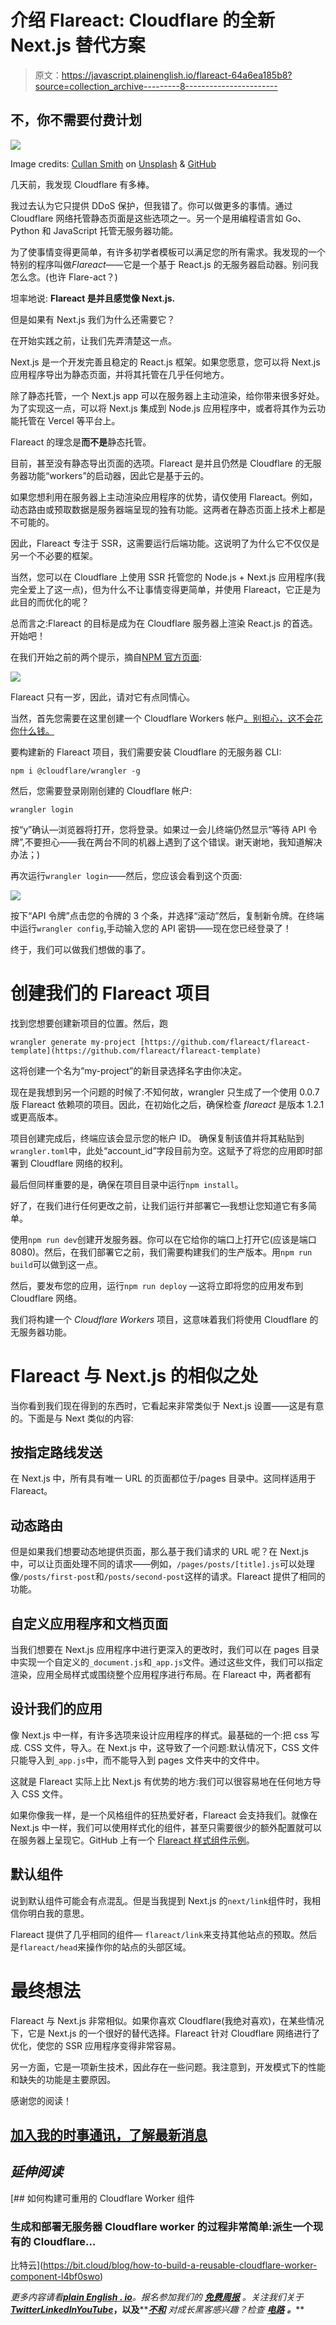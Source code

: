 # 介绍 Flareact: Cloudflare 的全新 Next.js 替代方案

> 原文：<https://javascript.plainenglish.io/flareact-64a6ea185b8?source=collection_archive---------8----------------------->

## 不，你不需要付费计划

![](img/46626736a1644929127ce77491cba0ac.png)

Image credits: [Cullan Smith](https://unsplash.com/@cullansmith?utm_source=medium&utm_medium=referral) on [Unsplash](https://unsplash.com?utm_source=medium&utm_medium=referral) & [GitHub](https://github.com/flareact/flareact)

几天前，我发现 Cloudflare 有多棒。

我过去认为它只提供 DDoS 保护，但我错了。你可以做更多的事情。通过 Cloudflare 网络托管静态页面是这些选项之一。另一个是用编程语言如 Go、Python 和 JavaScript 托管无服务器功能。

为了使事情变得更简单，有许多初学者模板可以满足您的所有需求。我发现的一个特别的程序叫做*Flareact*——它是一个基于 React.js 的无服务器启动器。别问我怎么念。(也许 Flare-act？)

坦率地说: **Flareact 是并且感觉像 Next.js.**

但是如果有 Next.js 我们为什么还需要它？

在开始实践之前，让我们先弄清楚这一点。

Next.js 是一个开发完善且稳定的 React.js 框架。如果您愿意，您可以将 Next.js 应用程序导出为静态页面，并将其托管在几乎任何地方。

除了静态托管，一个 Next.js app 可以在服务器上主动渲染，给你带来很多好处。为了实现这一点，可以将 Next.js 集成到 Node.js 应用程序中，或者将其作为云功能托管在 Vercel 等平台上。

Flareact 的理念是**而不是**静态托管。

目前，甚至没有静态导出页面的选项。Flareact 是并且仍然是 Cloudflare 的无服务器功能“workers”的启动器，因此它是基于云的。

如果您想利用在服务器上主动渲染应用程序的优势，请仅使用 Flareact。例如，动态路由或预取数据是服务器端呈现的独有功能。这两者在静态页面上技术上都是不可能的。

因此，Flareact 专注于 SSR，这需要运行后端功能。这说明了为什么它不仅仅是另一个不必要的框架。

当然，您可以在 Cloudflare 上使用 SSR 托管您的 Node.js + Next.js 应用程序(我完全爱上了这一点)，但为什么不让事情变得更简单，并使用 Flareact，它正是为此目的而优化的呢？

总而言之:Flareact 的目标是成为在 Cloudflare 服务器上渲染 React.js 的首选。开始吧！

在我们开始之前的两个提示，摘自[NPM 官方页面](https://www.npmjs.com/package/flareact):

![](img/de9caba0a5107aef6337979d82ccb612.png)

Flareact 只有一岁，因此，请对它有点同情心。

当然，首先您需要在这里创建一个 Cloudflare Workers 帐户[。别担心，这不会花你什么钱。](https://workers.cloudflare.com/)

要构建新的 Flareact 项目，我们需要安装 Cloudflare 的无服务器 CLI:

```
npm i @cloudflare/wrangler -g
```

然后，您需要登录刚刚创建的 Cloudflare 帐户:

```
wrangler login 
```

按“y”确认—浏览器将打开，您将登录。如果过一会儿终端仍然显示“等待 API 令牌”,不要担心——我在两台不同的机器上遇到了这个错误。谢天谢地，我知道解决办法；)

再次运行`wrangler login`——然后，您应该会看到这个页面:

![](img/1b76cca23a380abe6f6a0af2113e7a7e.png)

按下“API 令牌”点击您的令牌的 3 个条，并选择“滚动”然后，复制新令牌。在终端中运行`wrangler config`,手动输入您的 API 密钥——现在您已经登录了！

终于，我们可以做我们想做的事了。

# 创建我们的 Flareact 项目

找到您想要创建新项目的位置。然后，跑

```
wrangler generate my-project [https://github.com/flareact/flareact-template](https://github.com/flareact/flareact-template)
```

这将创建一个名为“my-project”的新目录选择名字由你决定。

现在是我想到另一个问题的时候了:不知何故，wrangler 只生成了一个使用 0.0.7 版 Flareact 依赖项的项目。因此，在初始化之后，确保检查 *flareact* 是版本 1.2.1 或更高版本。

项目创建完成后，终端应该会显示您的帐户 ID。
确保复制该值并将其粘贴到`wrangler.toml`中，此处“account_id”字段目前为空。这赋予了将您的应用即时部署到 Cloudflare 网络的权利。

最后但同样重要的是，确保在项目目录中运行`npm install`。

好了，在我们进行任何更改之前，让我们运行并部署它—我想让您知道它有多简单。

使用`npm run dev`创建开发服务器。你可以在它给你的端口上打开它(应该是端口 8080)。然后，在我们部署它之前，我们需要构建我们的生产版本。用`npm run build`可以做到这一点。

然后，要发布您的应用，运行`npm run deploy` —这将立即将您的应用发布到 Cloudflare 网络。

我们将构建一个 *Cloudflare Workers* 项目，这意味着我们将使用 Cloudflare 的无服务器功能。

# Flareact 与 Next.js 的相似之处

当你看到我们现在得到的东西时，它看起来非常类似于 Next.js 设置——这是有意的。下面是与 Next 类似的内容:

## 按指定路线发送

在 Next.js 中，所有具有唯一 URL 的页面都位于/pages 目录中。这同样适用于 Flareact。

## 动态路由

但是如果我们想要动态地提供页面，那么基于我们请求的 URL 呢？在 Next.js 中，可以让页面处理不同的请求——例如，`/pages/posts/[title].js`可以处理像`/posts/first-post`和`/posts/second-post`这样的请求。Flareact 提供了相同的功能。

## 自定义应用程序和文档页面

当我们想要在 Next.js 应用程序中进行更深入的更改时，我们可以在 pages 目录中实现一个自定义的`_document.js`和`_app.js`文件。通过这些文件，我们可以指定渲染，应用全局样式或围绕整个应用程序进行布局。在 Flareact 中，两者都有

## 设计我们的应用

像 Next.js 中一样，有许多选项来设计应用程序的样式。最基础的一个:把 css 写成. CSS 文件，导入。在 Next.js 中，这导致了一个问题:默认情况下，CSS 文件只能导入到`_app.js`中，而不能导入到 pages 文件夹中的文件中。

这就是 Flareact 实际上比 Next.js 有优势的地方:我们可以很容易地在任何地方导入 CSS 文件。

如果你像我一样，是一个风格组件的狂热爱好者，Flareact 会支持我们。就像在 Next.js 中一样，我们可以使用样式化的组件，甚至只需要很少的额外配置就可以在服务器上呈现它。GitHub 上有一个 [Flareact 样式组件示例](https://github.com/flareact/flareact/tree/canary/examples/with-styled-components)。

## 默认组件

说到默认组件可能会有点混乱。但是当我提到 Next.js 的`next/link`组件时，我相信你明白我的意思。

Flareact 提供了几乎相同的组件— `flareact/link`来支持其他站点的预取。然后是`flareact/head`来操作你的站点的头部区域。

# 最终想法

Flareact 与 Next.js 非常相似。如果你喜欢 Cloudflare(我绝对喜欢)，在某些情况下，它是 Next.js 的一个很好的替代选择。Flareact 针对 Cloudflare 网络进行了优化，使您的 SSR 应用程序变得非常容易。

另一方面，它是一项新生技术，因此存在一些问题。我注意到，开发模式下的性能和缺失的功能是主要原因。

感谢您的阅读！

## [加入我的时事通讯，了解最新消息](http://eepurl.com/hacY0v)

## *延伸阅读*

[](https://bit.cloud/blog/how-to-build-a-reusable-cloudflare-worker-component-l4bf0swo) [## 如何构建可重用的 Cloudflare Worker 组件

### 生成和部署无服务器 Cloudflare worker 的过程非常简单:派生一个现有的 Cloudflare…

比特云](https://bit.cloud/blog/how-to-build-a-reusable-cloudflare-worker-component-l4bf0swo) 

*更多内容请看*[***plain English . io***](https://plainenglish.io/)*。报名参加我们的* [***免费周报***](http://newsletter.plainenglish.io/) *。关注我们关于*[***Twitter***](https://twitter.com/inPlainEngHQ)[***LinkedIn***](https://www.linkedin.com/company/inplainenglish/)*[***YouTube***](https://www.youtube.com/channel/UCtipWUghju290NWcn8jhyAw)***，以及****[***不和***](https://discord.gg/GtDtUAvyhW) *对成长黑客感兴趣？检查* [***电路***](https://circuit.ooo/) ***。*****